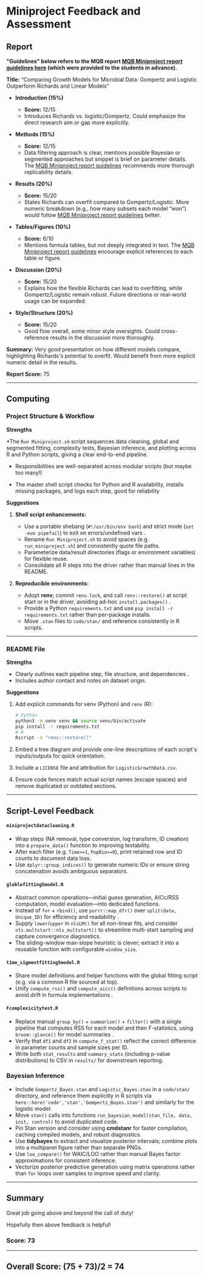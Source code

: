 # Miniproject Feedback and Assessment

## Report

**"Guidelines" below refers to the MQB report [MQB Miniproject report guidelines](https://mulquabio.github.io/MQB/notebooks/Appendix-MiniProj.html#the-report) [here](https://mulquabio.github.io/MQB/notebooks/Appendix-MiniProj.html) (which were provided to the students in advance).**

**Title:** “Comparing Growth Models for Microbial Data: Gompertz and Logistic Outperform Richards and Linear Models”

- **Introduction (15%)**  
  - **Score:** 12/15  
  - Introduces Richards vs. logistic/Gompertz. Could emphasize the direct research aim or gap more explicitly.

- **Methods (15%)**  
  - **Score:** 12/15  
  - Data filtering approach is clear, mentions possible Bayesian or segmented approaches but snippet is brief on parameter details. The [MQB Miniproject report guidelines](https://mulquabio.github.io/MQB/notebooks/Appendix-MiniProj.html#the-report) recommends more thorough replicability details.

- **Results (20%)**  
  - **Score:** 15/20  
  - States Richards can overfit compared to Gompertz/Logistic. More numeric breakdown (e.g., how many subsets each model “won”) would follow [MQB Miniproject report guidelines](https://mulquabio.github.io/MQB/notebooks/Appendix-MiniProj.html#the-report) better.

- **Tables/Figures (10%)**  
  - **Score:** 6/10  
  - Mentions formula tables, but not deeply integrated in text. The [MQB Miniproject report guidelines](https://mulquabio.github.io/MQB/notebooks/Appendix-MiniProj.html#the-report) encourage explicit references to each table or figure.

- **Discussion (20%)**  
  - **Score:** 15/20  
  - Explains how the flexible Richards can lead to overfitting, while Gompertz/Logistic remain robust. Future directions or real-world usage can be expanded.

- **Style/Structure (20%)**  
  - **Score:** 15/20  
  - Good flow overall, some minor style oversights. Could cross-reference results in the discussion more thoroughly.

**Summary:** Very good presentation on how different models compare, highlighting Richards's potential to overfit. Would benefit from more explicit numeric detail in the results.

**Report Score:** 75

---

## Computing

### Project Structure & Workflow

**Strengths**

*The `Run Miniproject.sh` script sequences data cleaning, global and segmented fitting, complexity tests, Bayesian inference, and plotting across R and Python scripts, giving a clear end-to-end pipeline.

* Responsibilities are well-separated across modular scripts (but maybe too many!)

* The master shell script checks for Python and R availability, installs missing packages, and logs each step, good for reliability

**Suggestions**

1. **Shell script enhancements:**

   * Use a portable shebang (`#!/usr/bin/env bash`) and strict mode (`set -euo pipefail`) to exit on errors/undefined vars .
   * Rename `Run Miniproject.sh` to avoid spaces (e.g. `run_miniproject.sh`) and consistently quote file paths.
   * Parameterize data/result directories (flags or environment variables) for flexible reuse.
   * Consolidate all R steps into the driver rather than manual lines in the README.

2. **Reproducible environments:**

   *  Adopt **renv**; commit `renv.lock`, and call `renv::restore()` at script start or in the driver, avoiding ad-hoc `install.packages()` .
   * Provide a Python `requirements.txt` and use `pip install -r requirements.txt` rather than per-package installs.
   * Move `.stan` files to `code/stan/` and reference consistently in R scripts.

---

### README File

**Strengths**

* Clearly outlines each pipeline step, file structure, and dependencies .
* Includes author contact and notes on dataset origin.

**Suggestions**

1. Add explicit commands for venv (Python) and `renv` (R):

   ```bash
   # Python
   python3 -m venv venv && source venv/bin/activate
   pip install -r requirements.txt
   # R
   Rscript -e "renv::restore()"
   ```
2. Embed a tree diagram and provide one-line descriptions of each script's inputs/outputs for quick orientation.
3. Include a `LICENSE` file and attribution for `LogisticGrowthData.csv`.
4. Ensure code fences match actual script names (escape spaces) and remove duplicated or outdated sections.

---

## Script-Level Feedback

#### `miniprojectdatacleaning.R`

* Wrap steps (NA removal, type conversion, log transform, ID creation) into a `prepare_data()` function to improving testability.
* After each filter (e.g. `Time>=1`, `PopBio>=0`), print retained row and ID counts to document data loss.
* Use `dplyr::group_indices()` to generate numeric IDs or ensure string concatenation avoids ambiguous separators.

####  `globlefitting5model.R`

* Abstract common operations—initial guess generation, AICc/RSS computation, model evaluation—into dedicated functions.
* Instead of `for` + `rbind()`, use `purrr::map_dfr()` over `split(data, Unique_ID)` for efficiency and readability .
* Supply `lower`/`upper` in `nlsLM()` for all non-linear fits, and consider `nls.multstart::nls_multstart()` to streamline multi-start sampling and capture convergence diagnostics.
* The sliding-window max-slope heuristic is clever; extract it into a reusable function with configurable `window_size`.

####  `time_sigmentfitting5model.R`

* Share model definitions and helper functions with the global fitting script (e.g. via a common R file sourced at top).
* Unify `compute_rss()` and `compute_aicc()` definitions across scripts to avoid drift in formula implementations .

#### `Fcomplexicitytest.R`

* Replace manual `group_by()` + `summarise()` + `filter()` with a single pipeline that computes RSS for each model and then F-statistics, using `broom::glance()` for model summaries .
* Verify that `df1` and `df2` in `compute_f_stat()` reflect the correct difference in parameter counts and sample sizes per ID.
* Write both `stat_results` and `summary_stats` (including p-value distributions) to CSV in `results/` for downstream reporting.

### Bayesian Inference

* Include `Gompertz_Bayes.stan` and `Logistic_Bayes.stan` in a `code/stan/` directory, and reference them explicitly in R scripts via `here::here('code','stan','Gompertz_Bayes.stan')` and similarly for the logistic model.
* Move `stan()` calls into functions `run_bayesian_model(stan_file, data, init, control)` to avoid duplicated code.
* Pin Stan version and consider using **cmdstanr** for faster compilation, caching compiled models, and robust diagnostics.
* Use **tidybayes** to extract and visualize posterior intervals; combine plots into a multipanel figure rather than separate PNGs.
* Use `loo_compare()` for WAIC/LOO rather than manual Bayes factor approximations for consistent inference.
* Vectorize posterior predictive generation using matrix operations rather than `for` loops over samples to improve speed and clarity.

---

## Summary

Great job going above and beyond the call of duty! 

Hopefully then above feedback is helpful!

### **Score: 73**

---

## Overall Score: (75 + 73)/2 = 74